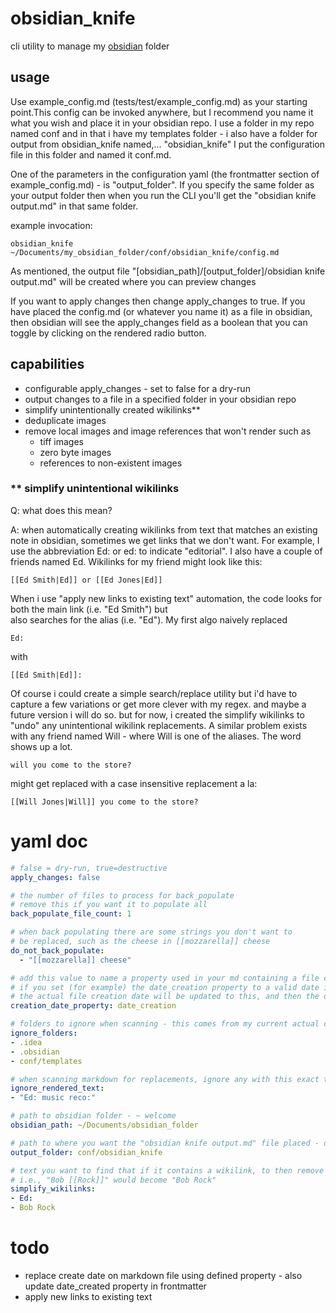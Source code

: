 # obsidian_knife
cli utility to manage my [obsidian](https://obsidian.md) folder

## usage
Use example_config.md (tests/test/example_config.md) as your starting point.This config can be invoked anywhere, but I recommend you name it what you wish and
place it in your obsidian repo. I use a folder in my repo named conf and in that i have my templates folder - i also have a folder for output from obsidian_knife named,... "obsidian_knife"
I put the configuration file in this folder and named it conf.md.  

One of the parameters in the configuration yaml (the frontmatter section of example_config.md) - is "output_folder". If you specify the same folder as your output folder then when you run the CLI
you'll get the "obsidian knife output.md" in that same folder. 

example invocation:

```
obsidian_knife ~/Documents/my_obsidian_folder/conf/obsidian_knife/config.md
```

As mentioned, the output file "[obsidian_path]/[output_folder]/obsidian knife output.md" will be created where you can preview changes 

If you want to apply changes then change apply_changes to true. If you have placed the config.md (or whatever you name it) as a file in obsidian,
then obsidian will see the apply_changes field as a boolean that you can toggle by clicking on the rendered radio button.

## capabilities
- configurable apply_changes - set to false for a dry-run
- output changes to a file in a specified folder in your obsidian repo
- simplify unintentionally created wikilinks**
- deduplicate images 
- remove local images and image references that won't render such as
    - tiff images
    - zero byte images
    - references to non-existent images

### ** simplify unintentional wikilinks
Q: what does this mean?

A: when automatically creating wikilinks from text that matches an existing note in obsidian, sometimes we get links that we don't want.
For example, I use the abbreviation Ed: or ed: to indicate "editorial". I also have a couple of friends named Ed.  Wikilinks for my friend might look like this:

```
[[Ed Smith|Ed]] or [[Ed Jones|Ed]] 
```

When i use "apply new links to existing text" automation, the code looks for both the main link (i.e. "Ed Smith") but  
also searches for the alias (i.e. "Ed"). My first algo naively replaced 
```
Ed:
``` 
with
```
[[Ed Smith|Ed]]:
```

Of course i could create a simple search/replace utility but i'd have to capture a few variations or get more clever with my regex. and maybe a future version i will do so. 
but for now, i created the simplify wikilinks to "undo" any unintentional wikilink replacements. A similar problem exists with any friend 
named Will - where Will is one of the aliases. The word shows up a lot.

```
will you come to the store?
``` 

might get replaced with a case insensitive replacement a la:

```
[[Will Jones|Will]] you come to the store?
```

# yaml doc
```yaml
# false = dry-run, true=destructive 
apply_changes: false

# the number of files to process for back_populate
# remove this if you want it to populate all
back_populate_file_count: 1

# when back populating there are some strings you don't want to 
# be replaced, such as the cheese in [[mozzarella]] cheese
do_not_back_populate: 
  - "[[mozzarella]] cheese"

# add this value to name a property used in your md containing a file creation date you want to set
# if you set (for example) the date_creation property to a valid date in "[[yyyy-mm-dd]]" format then 
# the actual file creation date will be updated to this, and then the date_creation property will be removed from the md
creation_date_property: date_creation

# folders to ignore when scanning - this comes from my current actual configuration
ignore_folders:
- .idea
- .obsidian
- conf/templates

# when scanning markdown for replacements, ignore any with this exact text
ignore_rendered_text:
- "Ed: music reco:"

# path to obsidian folder - ~ welcome
obsidian_path: ~/Documents/obsidian_folder

# path to where you want the "obsidian knife output.md" file placed - defaults to "obsidian_knife"
output_folder: conf/obsidian_knife

# text you want to find that if it contains a wikilink, to then remove the wikilink from it
# i.e., "Bob [[Rock]]" would become "Bob Rock"
simplify_wikilinks:
- Ed:
- Bob Rock
```
# todo
- replace create date on markdown file using defined property - also update date_created property in frontmatter
- apply new links to existing text  
